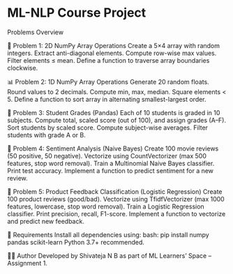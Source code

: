 # ML-NLP Course Project
Problems Overview

🧮 Problem 1: 2D NumPy Array Operations
Create a 5×4 array with random integers.
Extract anti-diagonal elements.
Compute row-wise max values.
Filter elements ≤ mean.
Define a function to traverse array boundaries clockwise.

📊 Problem 2: 1D NumPy Array Operations
Generate 20 random floats.
Round values to 2 decimals.
Compute min, max, median.
Square elements < 5.
Define a function to sort array in alternating smallest-largest order.

📝 Problem 3: Student Grades (Pandas)
Each of 10 students is graded in 10 subjects.
Compute total, scaled score (out of 100), and assign grades (A–F).
Sort students by scaled score.
Compute subject-wise averages.
Filter students with grade A or B.

💬 Problem 4: Sentiment Analysis (Naive Bayes)
Create 100 movie reviews (50 positive, 50 negative).
Vectorize using CountVectorizer (max 500 features, stop word removal).
Train a Multinomial Naive Bayes classifier.
Print test accuracy.
Implement a function to predict sentiment for a new review.

🧠 Problem 5: Product Feedback Classification (Logistic Regression)
Create 100 product reviews (good/bad).
Vectorize using TfidfVectorizer (max 1000 features, lowercase, stop word removal).
Train a Logistic Regression classifier.
Print precision, recall, F1-score.
Implement a function to vectorize and predict new feedback.

📌 Requirements
Install all dependencies using:
bash:
pip install numpy pandas scikit-learn
Python 3.7+ recommended.


👨‍💻 Author
Developed by Shivateja N B as part of ML Learners’ Space – Assignment 1.
